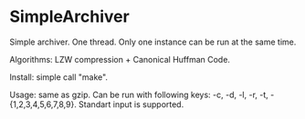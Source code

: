 # SimpleArchiver
Simple archiver. One thread. Only one instance can be run at the same time.

Algorithms: LZW compression + Canonical Huffman Code.

Install: simple call "make".

Usage: same as gzip. Can be run with following keys: -c, -d, -l, -r, -t, -{1,2,3,4,5,6,7,8,9}. Standart input is supported.
